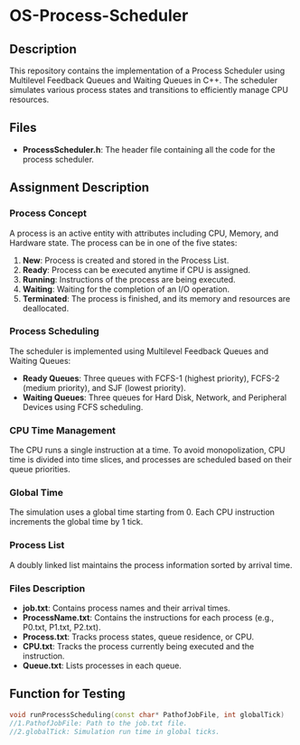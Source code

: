 # OS-Process-Scheduler

## Description
This repository contains the implementation of a Process Scheduler using Multilevel Feedback Queues and Waiting Queues in C++. The scheduler simulates various process states and transitions to efficiently manage CPU resources.

## Files
- **ProcessScheduler.h**: The header file containing all the code for the process scheduler.

## Assignment Description
### Process Concept
A process is an active entity with attributes including CPU, Memory, and Hardware state. The process can be in one of the five states:
1. **New**: Process is created and stored in the Process List.
2. **Ready**: Process can be executed anytime if CPU is assigned.
3. **Running**: Instructions of the process are being executed.
4. **Waiting**: Waiting for the completion of an I/O operation.
5. **Terminated**: The process is finished, and its memory and resources are deallocated.

### Process Scheduling
The scheduler is implemented using Multilevel Feedback Queues and Waiting Queues:
- **Ready Queues**: Three queues with FCFS-1 (highest priority), FCFS-2 (medium priority), and SJF (lowest priority).
- **Waiting Queues**: Three queues for Hard Disk, Network, and Peripheral Devices using FCFS scheduling.

### CPU Time Management
The CPU runs a single instruction at a time. To avoid monopolization, CPU time is divided into time slices, and processes are scheduled based on their queue priorities.

### Global Time
The simulation uses a global time starting from 0. Each CPU instruction increments the global time by 1 tick. 

### Process List
A doubly linked list maintains the process information sorted by arrival time.

### Files Description
- **job.txt**: Contains process names and their arrival times.
- **ProcessName.txt**: Contains the instructions for each process (e.g., P0.txt, P1.txt, P2.txt).
- **Process.txt**: Tracks process states, queue residence, or CPU.
- **CPU.txt**: Tracks the process currently being executed and the instruction.
- **Queue.txt**: Lists processes in each queue.

## Function for Testing
```cpp
void runProcessScheduling(const char* PathofJobFile, int globalTick)
//1.PathofJobFile: Path to the job.txt file.
//2.globalTick: Simulation run time in global ticks.
